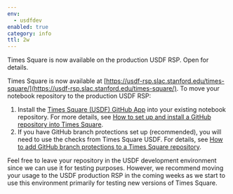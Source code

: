 ```yaml
---
env:
  - usdfdev
enabled: true
category: info
ttl: 2w
---
```


Times Square is now available on the production USDF RSP. Open for details.

Times Square is now available at [https://usdf-rsp.slac.stanford.edu/times-square/](https://usdf-rsp.slac.stanford.edu/times-square/). To move your notebook repository to the production USDF RSP:

1. Install the [Times Square (USDF) GitHub App](https://github.com/apps/times-square-usdf) into your existing notebook repository. For more details, see [How to set up and install a GitHub repository into Times Square](https://rsp.lsst.io/v/usdfprod/guides/times-square/github-repos/installation-howto.html).
2. If you have GitHub branch protections set up (recommended), you will need to use the checks from Times Square USDF. For details, see [How to add GitHub branch protections to a Times Square repository](https://rsp.lsst.io/v/usdfprod/guides/times-square/github-repos/branch-protections-howto.html).

Feel free to leave your repository in the USDF development environment since we can use it for testing purposes. However, we recommend moving your usage to the USDF production RSP in the coming weeks as we start to use this environment primarily for testing new versions of Times Square.
